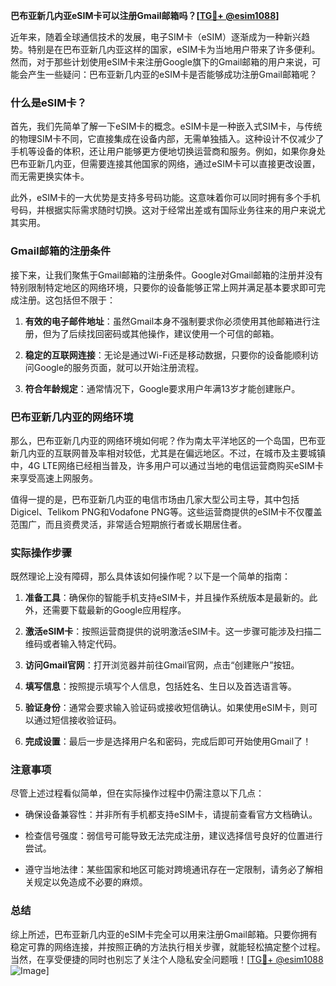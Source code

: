 **巴布亚新几内亚eSIM卡可以注册Gmail邮箱吗？[[TG💪+ @esim1088](https://t.me/s/esim1088)]**

近年来，随着全球通信技术的发展，电子SIM卡（eSIM）逐渐成为一种新兴趋势。特别是在巴布亚新几内亚这样的国家，eSIM卡为当地用户带来了许多便利。然而，对于那些计划使用eSIM卡来注册Google旗下的Gmail邮箱的用户来说，可能会产生一些疑问：巴布亚新几内亚的eSIM卡是否能够成功注册Gmail邮箱呢？

### 什么是eSIM卡？

首先，我们先简单了解一下eSIM卡的概念。eSIM卡是一种嵌入式SIM卡，与传统的物理SIM卡不同，它直接集成在设备内部，无需单独插入。这种设计不仅减少了手机等设备的体积，还让用户能够更方便地切换运营商和服务。例如，如果你身处巴布亚新几内亚，但需要连接其他国家的网络，通过eSIM卡可以直接更改设置，而无需更换实体卡。

此外，eSIM卡的一大优势是支持多号码功能。这意味着你可以同时拥有多个手机号码，并根据实际需求随时切换。这对于经常出差或有国际业务往来的用户来说尤其实用。

### Gmail邮箱的注册条件

接下来，让我们聚焦于Gmail邮箱的注册条件。Google对Gmail邮箱的注册并没有特别限制特定地区的网络环境，只要你的设备能够正常上网并满足基本要求即可完成注册。这包括但不限于：

1. **有效的电子邮件地址**：虽然Gmail本身不强制要求你必须使用其他邮箱进行注册，但为了后续找回密码或其他操作，建议使用一个可信的邮箱。
   
2. **稳定的互联网连接**：无论是通过Wi-Fi还是移动数据，只要你的设备能顺利访问Google的服务页面，就可以开始注册流程。

3. **符合年龄规定**：通常情况下，Google要求用户年满13岁才能创建账户。

### 巴布亚新几内亚的网络环境

那么，巴布亚新几内亚的网络环境如何呢？作为南太平洋地区的一个岛国，巴布亚新几内亚的互联网普及率相对较低，尤其是在偏远地区。不过，在城市及主要城镇中，4G LTE网络已经相当普及，许多用户可以通过当地的电信运营商购买eSIM卡来享受高速上网服务。

值得一提的是，巴布亚新几内亚的电信市场由几家大型公司主导，其中包括Digicel、Telikom PNG和Vodafone PNG等。这些运营商提供的eSIM卡不仅覆盖范围广，而且资费灵活，非常适合短期旅行者或长期居住者。

### 实际操作步骤

既然理论上没有障碍，那么具体该如何操作呢？以下是一个简单的指南：

1. **准备工具**：确保你的智能手机支持eSIM卡，并且操作系统版本是最新的。此外，还需要下载最新的Google应用程序。

2. **激活eSIM卡**：按照运营商提供的说明激活eSIM卡。这一步骤可能涉及扫描二维码或者输入特定代码。

3. **访问Gmail官网**：打开浏览器并前往Gmail官网，点击“创建账户”按钮。

4. **填写信息**：按照提示填写个人信息，包括姓名、生日以及首选语言等。

5. **验证身份**：通常会要求输入验证码或接收短信确认。如果使用eSIM卡，则可以通过短信接收验证码。

6. **完成设置**：最后一步是选择用户名和密码，完成后即可开始使用Gmail了！

### 注意事项

尽管上述过程看似简单，但在实际操作过程中仍需注意以下几点：

- 确保设备兼容性：并非所有手机都支持eSIM卡，请提前查看官方文档确认。
  
- 检查信号强度：弱信号可能导致无法完成注册，建议选择信号良好的位置进行尝试。

- 遵守当地法律：某些国家和地区可能对跨境通讯存在一定限制，请务必了解相关规定以免造成不必要的麻烦。

### 总结

综上所述，巴布亚新几内亚的eSIM卡完全可以用来注册Gmail邮箱。只要你拥有稳定可靠的网络连接，并按照正确的方法执行相关步骤，就能轻松搞定整个过程。当然，在享受便捷的同时也别忘了关注个人隐私安全问题哦！[[TG💪+ @esim1088](https://t.me/s/esim1088) ![Image](https://i.postimg.cc/4NQfJmqS/Snipaste-2025-05-13-00-14-12.png)]